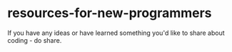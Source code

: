 resources-for-new-programmers
=========================

If you have any ideas or have learned something you'd like to share about coding - do share.
